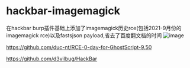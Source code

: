 # hackbar-imagemagick
在hackbar burp插件基础上添加了imagemagick历史rce(包括2021-9月份的imagemagick rce)以及fastsjson payload,省去了百度翻文档的时间
![image](https://user-images.githubusercontent.com/50195525/133221361-8c31c4c5-6bbe-47ba-b4c6-62d5fbde08af.png)


https://github.com/duc-nt/RCE-0-day-for-GhostScript-9.50 

https://github.com/d3vilbug/HackBar

